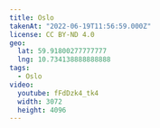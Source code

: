```yaml
---
title: Oslo
takenAt: "2022-06-19T11:56:59.000Z"
license: CC BY-ND 4.0
geo:
  lat: 59.91800277777777
  lng: 10.734138888888888
tags:
  - Oslo
video:
  youtube: fFdDzk4_tk4
  width: 3072
  height: 4096
---
```

